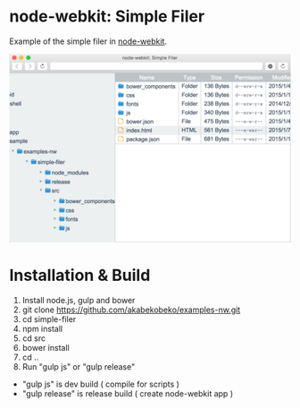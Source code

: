 # node-webkit: Simple Filer

Example of the simple filer in [node-webkit](https://github.com/rogerwang/node-webkit "node-webkit").

![Screenshot](ss.png)

# Installation & Build

1. Install node.js, gulp and bower
1. git clone https://github.com/akabekobeko/examples-nw.git
1. cd simple-filer
1. npm install
1. cd src
1. bower install
1. cd ..
1. Run "gulp js" or "gulp release"
 * "gulp js" is dev build ( compile for scripts )
 * "gulp release" is release build ( create node-webkit app )
